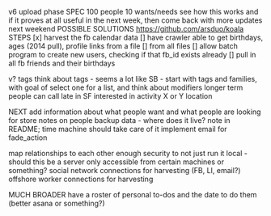 v6 upload phase
  SPEC
    100 people
    10 wants/needs
    see how this works and if it proves at all useful in the next week, then come back with more updates next weekend
    POSSIBLE SOLUTIONS
      https://github.com/arsduo/koala
  STEPS
    [x] harvest the fb calendar data
    [] have crawler able to get birthdays, ages (2014 pull), profile links from a file
    [] from all files
    [] allow batch program to create new users, checking if that fb_id exists already
    [] pull in all fb friends and their birthdays

v? tags
  think about tags - seems a lot like SB - start with tags and families, with goal of select one for a list, and think about modifiers longer term
    people can call late in SF
    interested in activity X or Y
    location


NEXT
add information about what people want and what people are looking for
store notes on people
backup data - where does it live? note in README; time machine should take care of it
implement email for fade_action

map relationships to each other
enough security to not just run it local - should this be a server only accessible from certain machines or something?
social network connections for harvesting (FB, LI, email?)
offshore worker connections for harvesting

MUCH BROADER
have a roster of personal to-dos and the date to do them (better asana or something?)